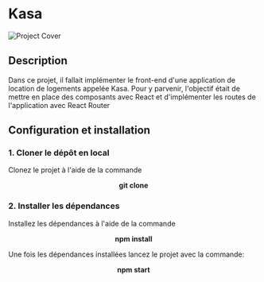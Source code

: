 # Kasa
![Project Cover](https://i.ibb.co/zf4SN8S/KAsa.png)

## Description

Dans ce projet, il fallait implémenter le front-end d'une application de location de logements appelée Kasa. Pour y parvenir, l'objectif était de mettre en place des composants avec React et d'implémenter les routes de l'application avec React Router

## Configuration et installation 

### 1. Cloner le dépôt en local 
Clonez le projet à l'aide de la commande  
<center><b>git clone</b></center>

### 2. Installer les dépendances 
Installez les dépendances à l'aide de la commande  
<center><b>npm install</b></center> 

Une fois les dépendances installées lancez le projet avec la commande:
<center><b>npm start</b></center> 
  


